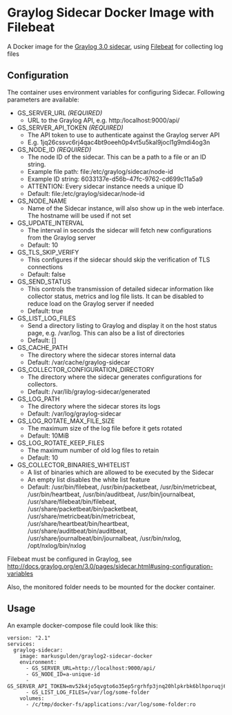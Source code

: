 # Graylog Sidecar Docker Image with Filebeat
A Docker image for the [Graylog 3.0 sidecar](https://docs.graylog.org/en/3.1/pages/sidecar.html), using [Filebeat](https://www.elastic.co/products/beats/filebeat) for collecting log files


## Configuration

The container uses environment variables for configuring Sidecar. Following parameters are available:

*  GS_SERVER_URL   *(REQUIRED)*
   *  URL to the Graylog API, e.g. http:/localhost:9000/api/
*  GS_SERVER_API_TOKEN   *(REQUIRED)*
   *  The API token to use to authenticate against the Graylog server API
   *  E.g. 1jq26cssvc6rj4qac4bt9oeeh0p4vt5u5kal9jocl1g9mdi4og3n
*  GS_NODE_ID   *(REQUIRED)*
   *  The node ID of the sidecar. This can be a path to a file or an ID string.
   *  Example file path: file:/etc/graylog/sidecar/node-id
   *  Example ID string: 6033137e-d56b-47fc-9762-cd699c11a5a9
   *  ATTENTION: Every sidecar instance needs a unique ID
   *  Default: file:/etc/graylog/sidecar/node-id
*  GS_NODE_NAME
   *  Name of the Sidecar instance, will also show up in the web interface. The hostname will be used if not set
*  GS_UPDATE_INTERVAL
   *  The interval in seconds the sidecar will fetch new configurations from the Graylog server
   *  Default: 10
*  GS_TLS_SKIP_VERIFY
   *  This configures if the sidecar should skip the verification of TLS connections
   *  Default: false
*  GS_SEND_STATUS
   *  This controls the transmission of detailed sidecar information like collector status, metrics and log file lists. It can be disabled to reduce load on the Graylog server if needed
   *  Default: true
*  GS_LIST_LOG_FILES
   *  Send a directory listing to Graylog and display it on the host status page, e.g. /var/log. This can also be a list of directories
   * Default: []
*  GS_CACHE_PATH
   *  The directory where the sidecar stores internal data
   *  Default: /var/cache/graylog-sidecar
*  GS_COLLECTOR_CONFIGURATION_DIRECTORY
   *  The directory where the sidecar generates configurations for collectors.
   *  Default: /var/lib/graylog-sidecar/generated
*  GS_LOG_PATH
   *  The directory where the sidecar stores its logs
   *  Default: /var/log/graylog-sidecar
*  GS_LOG_ROTATE_MAX_FILE_SIZE
   *  The maximum size of the log file before it gets rotated
   *  Default: 10MiB
*  GS_LOG_ROTATE_KEEP_FILES
   *  The maximum number of old log files to retain
   *  Default: 10
*  GS_COLLECTOR_BINARIES_WHITELIST
   *  A list of binaries which are allowed to be executed by the Sidecar
   *  An empty list disables the white list feature
   *  Default: /usr/bin/filebeat, /usr/bin/packetbeat, /usr/bin/metricbeat, /usr/bin/heartbeat, /usr/bin/auditbeat, /usr/bin/journalbeat, /usr/share/filebeat/bin/filebeat, /usr/share/packetbeat/bin/packetbeat, /usr/share/metricbeat/bin/metricbeat, /usr/share/heartbeat/bin/heartbeat, /usr/share/auditbeat/bin/auditbeat, /usr/share/journalbeat/bin/journalbeat, /usr/bin/nxlog, /opt/nxlog/bin/nxlog

Filebeat must be configured in Graylog, see http://docs.graylog.org/en/3.0/pages/sidecar.html#using-configuration-variables

Also, the monitored folder needs to be mounted for the docker container.

## Usage

An example docker-compose file could look like this:
```
version: "2.1"
services:
  graylog-sidecar:
    image: markusgulden/graylog2-sidecar-docker
    environment:
      - GS_SERVER_URL=http://localhost:9000/api/
      - GS_NODE_ID=a-unique-id
      - GS_SERVER_API_TOKEN=mv52k4jo5qvgto6o35ep5rgrhfp3jnq20hlpkrbk6blhporuqj6
      - GS_LIST_LOG_FILES=/var/log/some-folder
    volumes:
      - /c/tmp/docker-fs/applications:/var/log/some-folder:ro
```
